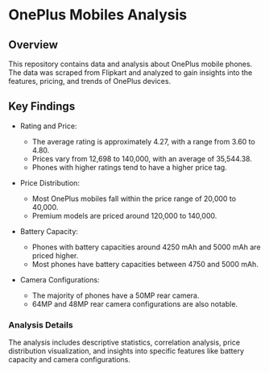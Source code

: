 # OnePlus Mobiles Analysis

## Overview
 This repository contains data and analysis about OnePlus mobile phones. The data was scraped from Flipkart and analyzed to gain insights into the features, pricing, and trends of OnePlus devices.

## Key Findings

- Rating and Price:
     - The average rating is approximately 4.27, with a range from 3.60 to 4.80.
     - Prices vary from 12,698 to 140,000, with an average of 35,544.38.
     - Phones with higher ratings tend to have a higher price tag.
  
- Price Distribution:
     - Most OnePlus mobiles fall within the price range of 20,000 to 40,000.
     - Premium models are priced around 120,000 to 140,000.
       
- Battery Capacity:
     - Phones with battery capacities around 4250 mAh and 5000 mAh are priced higher.
     - Most phones have battery capacities between 4750 and 5000 mAh.
       
- Camera Configurations:
     - The majority of phones have a 50MP rear camera.
     - 64MP and 48MP rear camera configurations are also notable.

### Analysis Details

The analysis includes descriptive statistics, correlation analysis, price distribution visualization, and insights into specific features like battery capacity and camera configurations.


